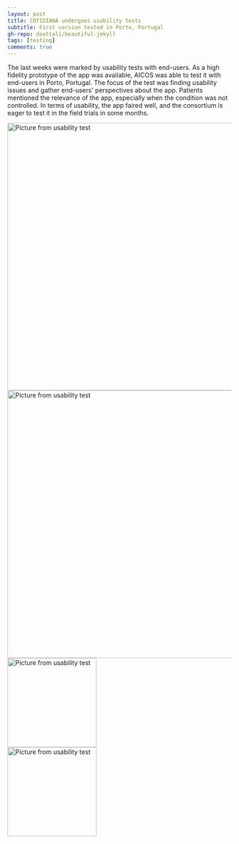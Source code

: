 ```yaml
---
layout: post
title: COTIDIANA undergoes usability tests
subtitle: First version tested in Porto, Portugal
gh-repo: daattali/beautiful-jekyll
tags: [testing]
comments: true
---
```


The last weeks were marked by usability tests with end-users. As a high fidelity prototype of the app was available, AICOS was able to test it with end-users in Porto, Portugal. The focus of the test was finding usability issues and gather end-users' perspectives about the app. Patients mentioned the relevance of the app, especially when the condition was not controlled. In terms of usability, the app faired well, and the consortium is eager to test it in the field trials in some months.

<div class="row">
		<img src="../assets/img/usability-test-1.png" alt="Picture from usability test" width="600"/>
</div>

<div class="row">
		<img src="../assets/img/usability-test-2.png" alt="Picture from usability test" width="600"/>
</div>


<div class="row">
	<div class="col-sm-4">
		<img src="../assets/img/usability-test-3.png" alt="Picture from usability test" width="200"/>
	</div>
	<div class="col-sm-4">
		<img src="../assets/img/usability-test-4.png" alt="Picture from usability test" width="200"/>
</div>
<br/>